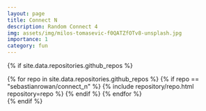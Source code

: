 ```yaml
---
layout: page
title: Connect N
description: Random Connect 4
img: assets/img/milos-tomasevic-f0QATZfOTv8-unsplash.jpg
importance: 1
category: fun
---
```



{% if site.data.repositories.github_repos %}
<div class="repositories d-flex flex-wrap flex-md-row flex-column justify-content-between align-items-center">
  {% for repo in site.data.repositories.github_repos %}
    {% if repo == "sebastianrowan/connect_n" %}
    {% include repository/repo.html repository=repo %}
    {% endif %}
  {% endfor %}
</div>
{% endif %}

